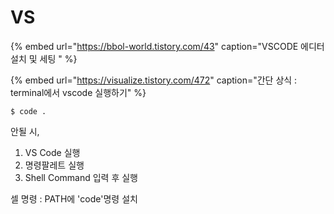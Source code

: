 # VS



{% embed url="https://bbol-world.tistory.com/43" caption="VSCODE 에디터 설치 및 세팅 " %}

{% embed url="https://visualize.tistory.com/472" caption="간단 상식 : terminal에서 vscode 실행하기" %}

```text
$ code .
```

안될 시,

1. VS Code 실행
2. 명령팔레트 실행
3. Shell Command 입력 후 실행

셀 명령 : PATH에 'code'명령 설치

